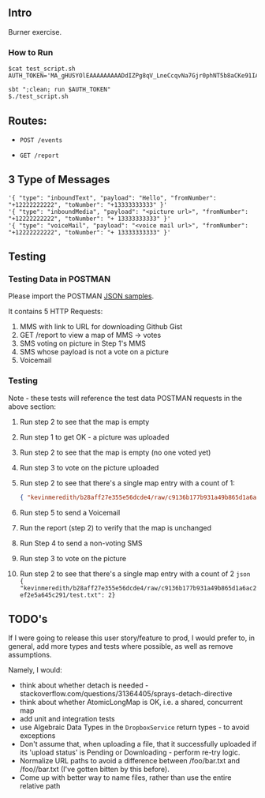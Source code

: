 ## Intro

Burner exercise.

### How to Run

```
$cat test_script.sh 
AUTH_TOKEN='MA_gHUSYOlEAAAAAAAAADdIZPg8qV_LneCcqvNa7Gjr0phNT5b8aCKe91IA3C7ya'

sbt ";clean; run $AUTH_TOKEN"
$./test_script.sh
```

## Routes:

* `POST /events`

* `GET /report`

## 3 Type of Messages

```
'{ "type": "inboundText", "payload": "Hello", "fromNumber": "+12222222222", "toNumber": "+13333333333" }'
'{ "type": "inboundMedia", "payload": "<picture url>", "fromNumber": "+12222222222", "toNumber": "+ 13333333333" }'
'{ "type": "voiceMail", "payload": "<voice mail url>", "fromNumber": "+12222222222", "toNumber": "+ 13333333333" }'
```

## Testing

### Testing Data in POSTMAN

Please import the POSTMAN [JSON samples](https://github.com/github/kevinmeredith/blob/master/postman_testing.json). 

It contains 5 HTTP Requests:

 1. MMS with link to URL for downloading Github Gist
 2. GET /report to view a map of MMS -> votes
 3. SMS voting on picture in Step 1's MMS
 4. SMS whose payload is not a vote on a picture
 5. Voicemail 

### Testing

Note - these tests will reference the test data POSTMAN requests in the above section:

 1. Run step 2 to see that the map is empty
 2. Run step 1 to get OK - a picture was uploaded
 3. Run step 2 to see that the map is empty (no one voted yet)
 4. Run step 3 to vote on the picture uploaded
 5. Run step 2 to see that there's a single map entry with a count of 1:

 	```json
 	{ "kevinmeredith/b28aff27e355e56dcde4/raw/c9136b177b931a49b865d1a6ac2ef2e5a645c291/test.txt": 1}
 	```
 6. Run step 5 to send a Voicemail
 7. Run the report (step 2) to verify that the map is unchanged
 8. Run Step 4 to send a non-voting SMS
 9. Run step 3 to vote on the picture 
 10. Run step 2 to see that there's a single map entry with a count of 2
 	```json
 	{ "kevinmeredith/b28aff27e355e56dcde4/raw/c9136b177b931a49b865d1a6ac2ef2e5a645c291/test.txt": 2}
 	```


## TODO's

If I were going to release this user story/feature to prod, I would prefer to, in general,
 add more types and tests where possible, as well as remove assumptions.

Namely, I would:

 * think about whether detach is needed - stackoverflow.com/questions/31364405/sprays-detach-directive
 * think about whether AtomicLongMap is OK, i.e. a shared, concurrent map
 * add unit and integration tests 
 * use Algebraic Data Types in the `DropboxService` return types - to avoid exceptions
 * Don't assume that, when uploading a file, that it successfully uploaded if its 'upload status' is
   Pending or Downloading - perform re-try logic.
 * Normalize URL paths to avoid a difference between /foo/bar.txt and /foo//bar.txt (I've gotten bitten by this before).
 * Come up with better way to name files, rather than use the entire relative path